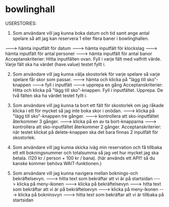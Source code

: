 # bowlinghall

USERSTORIES:

1. Som användare vill jag kunna boka datum och tid samt ange antal spelare så att jag kan reservera 1 eller flera baner i bowlinghallen.

---> hämta inputfält för datum
---> hämta inputfält för klockslag
---> hämta inputfält för antal personer
---> hämta inputfält för antal banor
Acceptanskriterier: 
Hitta inputfälten ovan. 
Fyll i varje fält med valfritt värde.
Varje fält ska ha värdet (have.value) testet fyllt i.


2. Som användare vill jag kunna välja skostorlek för varje spelare så varje spelare får skor som passar.
---> hämta och klicka på "lägg till sko"-knappen
---> fyll i inputfält
---> upprepa en gång
Acceptanskriterier: 
Hitta och klicka på "lägg till sko"-knappen.
Fyll i inputfältet. Upprepa.
De två fälten ska ha värdet testet fyllt i.

3. Som användare vill jag kunna ta bort ett fält för skostorlek om jag råkade klicka i ett för mycket så jag inte boka skor i onödan.
---> klicka på "lägg till sko"-knappen tre gånger.
---> kontrollera att sko-inputfältet återkommer 3 gånger.
---> klicka på en av ta bort-knapparna
---> kontrollera att sko-inputfältet återkommer 2 gånger.
Acceptanskriterier: när testet klickat på delete-knappen ska det bara finnas 2 inputfält för skostorlek.

4. Som användare vill jag kunna skicka iväg min reservation och få tillbaka ett ett bokningsnummer och totalsumma så jag vet hur mycket jag ska betala. (120 kr / person + 100 kr / bana).
(här används ett API!! så du kanske kommer behöva WAIT-funktionen.)

5. Som användare vill jag kunna navigera mellan boknings-och bekräftelsevyn.
---> hitta text som bekräftar att vi är på startsidan
---> klicka på meny-ikonen
---> klicka på bekräftelsevyn
---> hitta text som bekräftar att vi är på bekräftelsevyn
---> klicka på meny-ikonen
---> klicka på bokninsvyn
---> hitta text som bekräftar att vi är tillbaka på startsidan
